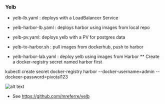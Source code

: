 ### Yelb


* yelb-lb.yaml : deploys with a LoadBalancer Service
* yelb-harbor-lb.yaml : deploys harbor using images from local repo
* yelb-pv.yaml: deploys yelb with a PV for postgres data


* yelb-to-harbor.sh : pull images from dockerhub, push to harbor

* yelb-harbor-lab.yaml : deploy yelb using images from Harbor
** Create a docker-registry secret named harbor first

kubectl create secret docker-registry harbor --docker-username=admin --dockeer-password=pivotal123



![alt text](https://raw.githubusercontent.com/mreferre/yelb/master/images/yelb-architecture.png "yelb components")

* See https://github.com/mreferre/yelb
